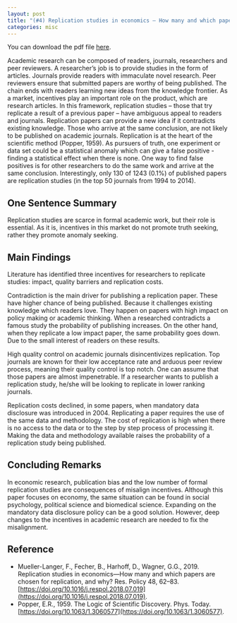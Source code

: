 ```yaml
---
layout: post
title: "(#4) Replication studies in economics — How many and which papers are chosen for replication, and why?"
categories: misc
---
```


You can download the pdf file [here](https://jjgecon.github.io/files/opecon_pdfs/4.pdf).

Academic research can be composed of readers, journals, researchers and peer reviewers. A researcher’s job is to provide studies in the form of articles. Journals provide readers with immaculate novel research. Peer reviewers ensure that submitted papers are worthy of being published. The chain ends with readers learning new ideas from the knowledge frontier.  As a market, incentives play an important role on the product, which are research articles. In this framework, replication studies – those that try replicate a result of a previous paper – have ambiguous appeal to readers and journals. Replication papers can provide a new idea if it contradicts existing knowledge. Those who arrive at the same conclusion, are not likely to be published on academic journals.
Replication is at the heart of the scientific method (Popper, 1959). As pursuers of truth, one experiment or data set could be a statistical anomaly which can give a false positive - finding a statistical effect when there is none. One way to find false positives is for other researchers to do the same work and arrive at the same conclusion. Interestingly, only 130 of 1243 (0.1%) of published papers are replication studies (in the top 50 journals from 1994 to 2014).

## One Sentence Summary

Replication studies are scarce in formal academic work, but their role is essential. As it is, incentives in this market do not promote truth seeking, rather they promote anomaly seeking.

## Main Findings

Literature has identified three incentives for researchers to replicate studies: impact, quality barriers and replication costs.

Contradiction is the main driver for publishing a replication paper. These have higher chance of being published. Because it challenges existing knowledge which readers love. They happen on papers with high impact on policy making or academic thinking. When a researched contradicts a famous study the probability of publishing increases. On the other hand, when they replicate a low impact paper, the same probability goes down. Due to the small interest of readers on these results.

High quality control on academic journals disincentivizes replication. Top journals are known for their low acceptance rate and arduous peer review process, meaning their quality control is top notch. One can assume that those papers are almost impenetrable. If a researcher wants to publish a replication study, he/she will be looking to replicate in lower ranking journals.

Replication costs declined, in some papers, when mandatory data disclosure was introduced in 2004. Replicating a paper requires the use of the same data and methodology. The cost of replication is high when there is no access to the data or to the step by step process of processing it. Making the data and methodology available raises the probability of a replication study being published.

## Concluding Remarks

In economic research, publication bias and the low number of formal replication studies are consequences of misalign incentives. Although this paper focuses on economy, the same situation can be found in social psychology, political science and biomedical science. Expanding on the mandatory data disclosure policy can be a good solution. However, deep changes to the incentives in academic research are needed to fix the misalignment.

## Reference

* Mueller-Langer, F., Fecher, B., Harhoff, D., Wagner, G.G., 2019. Replication studies in economics—How many and which papers are chosen for replication, and why? Res. Policy 48, 62–83. [https://doi.org/10.1016/j.respol.2018.07.019](https://doi.org/10.1016/j.respol.2018.07.019).
* Popper, E.R., 1959. The Logic of Scientific Discovery. Phys. Today. [https://doi.org/10.1063/1.3060577](https://doi.org/10.1063/1.3060577).
